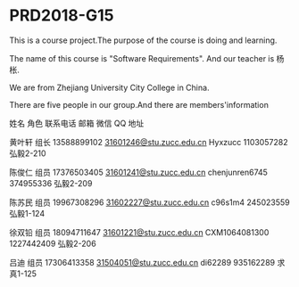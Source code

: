 # PRD2018-G15

This is a course project.The purpose of the course is doing and learning.

The name of this course is "Software Requirements". And our teacher is 杨枨.

We are from Zhejiang University City College in China.

There are five people in our group.And there are members'information


姓名	       角色	        联系电话	             邮箱	                       微信	                  QQ	           地址

黄叶轩	       组长     	13588899102   	31601246@stu.zucc.edu.cn      	Hyxzucc	             1103057282        	弘毅2-210

陈俊仁	       组员	      17376503405   	31601241@stu.zucc.edu.cn	     chenjunren6745	       374955336          弘毅2-209

陈苏民	       组员     	19967308296   	31602227@stu.zucc.edu.cn	        c96s1m4	           245023559          弘毅1-124

徐双铅	       组员     	18094711647	     31601221@stu.zucc.edu.cn     	CXM1064081300	       1227442409        	弘毅2-206

 吕迪	        组员      	17306413358    	31504051@stu.zucc.edu.cn        	di62289           935162289          求真1-125
 
